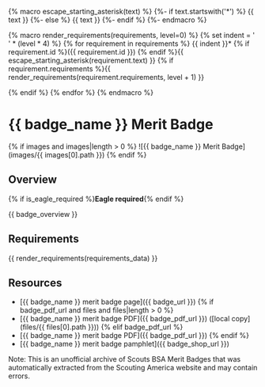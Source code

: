 {% macro escape_starting_asterisk(text) %}
{%- if text.startswith('*') %}
\{{ text }}
{%- else %}
{{ text }}
{%- endif %}
{%- endmacro %}

{% macro render_requirements(requirements, level=0) %}
{% set indent = ' ' * (level * 4) %}
{% for requirement in requirements %}
{{ indent }}* {% if requirement.id %}({{ requirement.id }}) {% endif %}{{ escape_starting_asterisk(requirement.text) }}
{% if requirement.requirements %}{{ render_requirements(requirement.requirements, level + 1) }}

{% endif %}
{% endfor %}
{% endmacro %}

# {{ badge_name }} Merit Badge

{% if images and images|length > 0 %}
![{{ badge_name }} Merit Badge](images/{{ images[0].path }})
{% endif %}

## Overview

{% if is_eagle_required %}**Eagle required**{% endif %}


{{ badge_overview }}

## Requirements

{{ render_requirements(requirements_data) }}

## Resources

- [{{ badge_name }} merit badge page]({{ badge_url }})
{% if badge_pdf_url and files and files|length > 0 %}
- [{{ badge_name }} merit badge PDF]({{ badge_pdf_url }}) ([local copy](files/{{ files[0].path }}))
{% elif badge_pdf_url %}
- [{{ badge_name }} merit badge PDF]({{ badge_pdf_url }})
{% endif %}
- [{{ badge_name }} merit badge pamphlet]({{ badge_shop_url }})

Note: This is an unofficial archive of Scouts BSA Merit Badges that was automatically extracted from the Scouting America website and may contain errors.
